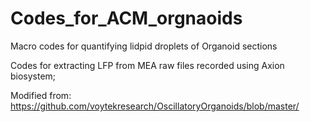 # Codes_for_ACM_orgnaoids
Macro codes for quantifying lidpid droplets of Organoid sections

Codes for extracting LFP from MEA raw files recorded using Axion biosystem;

Modified from: https://github.com/voytekresearch/OscillatoryOrganoids/blob/master/

